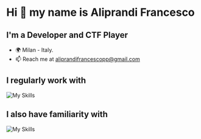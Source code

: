 # Hi 👋 my name is Aliprandi Francesco

## I'm a Developer and CTF Player

- 🌍 Milan - Italy.
- 📫 Reach me at aliprandifrancescopp@gmail.com

## I regularly work with

![My Skills](https://skillicons.dev/icons?i=python,ts,react,tailwindcss,express,mongodb,mysql,docker)

## I also have familiarity with

![My Skills](https://skillicons.dev/icons?i=c,rust,java,php,next)
